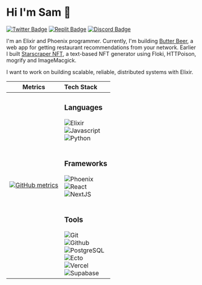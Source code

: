 # Hi I'm Sam 👋 

[![Twitter Badge](https://img.shields.io/badge/-@aar2dee21-1ca0f1?style=flat&labelColor=white&logo=twitter&logoColor=1ca0f1&link=https://twitter.com/aar2dee21)](https://twitter.com/aar2dee21)
[![Replit Badge](https://img.shields.io/badge/-@aar2dee2-0c111c?style=flat&labelColor=white&logo=replit&logoColor=0c111c&link=https://replit.com/@aar2dee2)](https://replit.com/@aar2dee2)
[![Discord Badge](https://img.shields.io/badge/-@aar2dee2-4549ef?style=flat&labelColor=white&logo=discord&logoColor=4549ef&link=https://discordapp.com/users/779534893947289650/)](https://discordapp.com/users/779534893947289650/)

I'm an Elixir and Phoenix programmer. Currently, I'm building [Butter Beer](https://github.com/aar2dee2/ButterBeer), a web app for getting restaurant recommendations from your network. Earlier I built [Starscraper NFT](https://github.com/aar2dee2/starscraper), a text-based NFT generator using Floki, HTTPoison, mogrify and ImageMacgick.

I want to work on building scalable, reliable, distributed systems with Elixir.

| Metrics                             |          Tech Stack                 |
| :---------------------------------: | :--------------------------------- |
|[![GitHub metrics](https://metrics.lecoq.io/aar2dee2?languages=1&isocalendar=1&followup=1&pagespeed=1)](https://github.com/lowlighter/metrics) |<h3>Languages</h3> ![Elixir](https://img.shields.io/badge/Elixir-4B275F?style=for-the-badge&labelColor=white&logoColor=4b275f&logo=elixir) <br/> ![Javascript](https://img.shields.io/badge/JavaScript-fbd70a?style=for-the-badge&labelColor=white&logo=javascript) <br/> ![Python](https://img.shields.io/badge/Python-31679c?style=for-the-badge&labelColor=white&logo=python) <br/><br/><h3>Frameworks</h3> ![Phoenix](https://img.shields.io/badge/Phoenix-FF6900?style=for-the-badge&labelColor=white&logoColor=ff6900&logo=phoenix) <br/> ![React](https://img.shields.io/badge/React-4AB7DA?style=for-the-badge&labelColor=white&logoColor=4ab7da&logo=react)  <br/> ![NextJS](https://img.shields.io/badge/NextJS-000?style=for-the-badge&labelColor=white&logoColor=000&logo=nextjs) <br/><br/><h3>Tools</h3> ![Git](https://img.shields.io/badge/-Git-ef351f?style=for-the-badge&labelColor=white&logoColor=ef351f&logo=git) <br/> ![Github](https://img.shields.io/badge/-GitHub-121519?style=for-the-badge&labelColor=white&logoColor=121519&logo=github) <br/> ![PostgreSQL](https://img.shields.io/badge/-PostgreSQL-28537e?style=for-the-badge&labelColor=white&logoColor=28537e&logo=postgresql) <br/> ![Ecto](https://img.shields.io/badge/-Ecto-67b635?style=for-the-badge&labelColor=white&logo=ecto)  <br/> ![Vercel](https://img.shields.io/badge/Vercel-000?style=for-the-badge&labelColor=white&logoColor=000&logo=vercel)  <br/> ![Supabase](https://img.shields.io/badge/Supabase-2da765?style=for-the-badge&labelColor=white&logoColor=2da765&logo=supabase) |

<!---
aar2dee2/aar2dee2 is a ✨ special ✨ repository because its `README.md` (this file) appears on your GitHub profile.
You can click the Preview link to take a look at your changes.
--->
